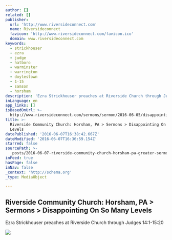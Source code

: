 ```yaml
---
author: []
related: []
publisher:
  url: 'http://www.riversideconnect.com'
  name: Riversideconnect
  favicon: 'http://www.riversideconnect.com/favicon.ico'
  domain: www.riversideconnect.com
keywords:
  - strickhouser
  - ezra
  - judge
  - hatboro
  - warminster
  - warrington
  - doylestown
  - 1-15
  - samson
  - horsham
description: 'Ezra Strickhouser preaches at Riverside Church through Judges 14:1-15:20'
inLanguage: en
app_links: []
isBasedOnUrl: >-
  http://www.riversideconnect.com/sermons/sermon/2016-06-05/disappointing-on-so-many-levels
title: >-
  Riverside Community Church: Horsham, PA > Sermons > Disappointing On So Many
  Levels
datePublished: '2016-06-07T16:38:42.667Z'
dateModified: '2016-06-07T16:36:59.154Z'
starred: false
sourcePath: >-
  _posts/2016-06-07-riverside-community-church-horsham-pa-greater-sermons-greater-disappoi.md
inFeed: true
hasPage: false
inNav: false
_context: 'http://schema.org'
_type: MediaObject

---
```

<article style=""><h1>Riverside Community Church: Horsham, PA &gt; Sermons &gt; Disappointing On So Many Levels</h1><p>Ezra Strickhouser preaches at Riverside Church through Judges 14:1-15:20</p><img src="http://s3.amazonaws.com/churchplantmedia-cms/riversidecommunityhorsham/theemptythrone_sermon.jpg" /></article>